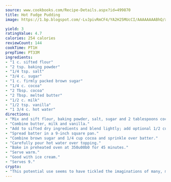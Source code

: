 ```yaml
---
source: www.cookbooks.com/Recipe-Details.aspx?id=499870
title: Hot Fudge Pudding
image: https://1.bp.blogspot.com/-LvJpivRmCF4/YA2H25MUcCI/AAAAAAAABhQ/xgndXuMf7Zopp5S4RExCblnSp5YGujfSQCLcBGAsYHQ/s320/8.png

yield: 3
ratingValue: 4.7
calories: 254 calories
reviewCount: 144
cookTime: PT1H
prepTime: PT33M
ingredients:
- "1 c. sifted flour"
- "2 tsp. baking powder"
- "1/4 tsp. salt"
- "3/4 c. sugar"
- "1 c. firmly packed brown sugar"
- "1/4 c. cocoa"
- "2 Tbsp. cocoa"
- "2 Tbsp. melted butter"
- "1/2 c. milk"
- "1/2 tsp. vanilla"
- "1 3/4 c. hot water"
directions:
- "Mix and sift flour, baking powder, salt, sugar and 2 tablespoons cocoa."
- "Combine butter, milk and vanilla."
- "Add to sifted dry ingredients and blend lightly; add optional 1/2 cup nuts and mix."
- "Spread batter in a 9-inch square pan."
- "Combine brown sugar and 1/4 cup cocoa and sprinkle over batter."
- "Carefully pour hot water over topping."
- "Bake in preheated oven at 350u00b0 for 45 minutes."
- "Serve warm."
- "Good with ice cream."
- "Serves 9."
crypto:
- "This potential use seems to have tickled the imaginations of many, many bitcoin fanciers."
---
```

